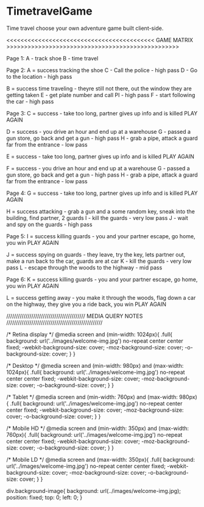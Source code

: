 # TimetravelGame
Time travel choose your own adventure game built client-side. 

<<<<<<<<<<<<<<<<<<<<<<<<<<<<<<<<<<<<<<<<<<  GAME MATRIX  >>>>>>>>>>>>>>>>>>>>>>>>>>>>>>>>>>>>>>>>>>>>>>>>>

Page 1:
A - track shoe
B - time travel

>>>>>>>>>>>>>>>>>>>>>>>>>>>>>>>>>>>>>>>>>>>>>>>>>>>>>>>>>>>>>>>>>>>>>>>>>>>>>>>>>>>>>>>>>>>>>>>>>>>>>>>>>>>>

Page 2:
A = success tracking the shoe 
C - Call the police - high pass
D - Go to the location - high pass

B = success time traveling - theyre still not there, out the window they are getting taken 
E - get plate number and call PI - high pass
F - start following the car - high pass

>>>>>>>>>>>>>>>>>>>>>>>>>>>>>>>>>>>>>>>>>>>>>>>>>>>>>>>>>>>>>>>>>>>>>>>>>>>>>>>>>>>>>>>>>>>>>>>>>>>>>>>>>>>>

Page 3:
C = success - take too long, partner gives up info and is killed
PLAY AGAIN

D = success - you drive an hour and end up at a warehouse 
G - passed a gun store, go back and get a gun - high pass
H - grab a pipe, attack a guard far from the entrance - low pass

E = success - take too long, partner gives up info and is killed
PLAY AGAIN

F = success - you drive an hour and end up at a warehouse 
G - passed a gun store, go back and get a gun - high pass
H - grab a pipe, attack a guard far from the entrance - low pass

>>>>>>>>>>>>>>>>>>>>>>>>>>>>>>>>>>>>>>>>>>>>>>>>>>>>>>>>>>>>>>>>>>>>>>>>>>>>>>>>>>>>>>>>>>>>>>>>>>>>>>>>>>>>

Page 4:
G = success - take too long, partner gives up info and is killed 
PLAY AGAIN

H = success attacking - grab a gun and a some random key, sneak into the building, find partner, 2 guards
I - kill the guards - very low pass
J - wait and spy on the guards - high pass

>>>>>>>>>>>>>>>>>>>>>>>>>>>>>>>>>>>>>>>>>>>>>>>>>>>>>>>>>>>>>>>>>>>>>>>>>>>>>>>>>>>>>>>>>>>>>>>>>>>>>>>>>>>>

Page 5:
I = success killing guards - you and your partner escape, go home, you win 
PLAY AGAIN

J = success spying on guards - they leave, try the key, lets partner out, make a run back to the car, guards are at car
K - kill the guards - very low pass
L - escape through the woods to the highway - mid pass

>>>>>>>>>>>>>>>>>>>>>>>>>>>>>>>>>>>>>>>>>>>>>>>>>>>>>>>>>>>>>>>>>>>>>>>>>>>>>>>>>>>>>>>>>>>>>>>>>>>>>>>>>>>>

Page 6:
K = success killing guards - you and your partner escape, go home, you win 
PLAY AGAIN

L = success getting away - you make it through the woods, flag down a car on the highway, they give you a ride back, you win
PLAY AGAIN



/////////////////////////////////////////  MEDIA QUERY NOTES  //////////////////////////////////////////////////

/* Retina display */
@media screen and (min-width: 1024px){
  .full{
    background: url('../images/welcome-img.jpg') no-repeat center center fixed;
    -webkit-background-size: cover;
    -moz-background-size: cover;
    -o-background-size: cover;
  }
}

/* Desktop */
@media screen and (min-width: 980px) and (max-width: 1024px){
  .full{
    background: url('../images/welcome-img.jpg') no-repeat center center fixed;
    -webkit-background-size: cover;
    -moz-background-size: cover;
    -o-background-size: cover;
  }
}

/* Tablet */
@media screen and (min-width: 760px) and (max-width: 980px){
  .full{
    background: url('../images/welcome-img.jpg') no-repeat center center fixed;
    -webkit-background-size: cover;
    -moz-background-size: cover;
    -o-background-size: cover;
  }
}

/* Mobile HD */
@media screen and (min-width: 350px) and (max-width: 760px){
  .full{
    background: url('../images/welcome-img.jpg') no-repeat center center fixed;
    -webkit-background-size: cover;
    -moz-background-size: cover;
    -o-background-size: cover;
  }
}

/* Mobile LD */
@media screen and (max-width: 350px){
  .full{
    background: url('../images/welcome-img.jpg') no-repeat center center fixed;
    -webkit-background-size: cover;
    -moz-background-size: cover;
    -o-background-size: cover;
  }
}

div.background-image{
  background: url(../images/welcome-img.jpg);
  position: fixed;
  top: 0;
  left: 0;
}





